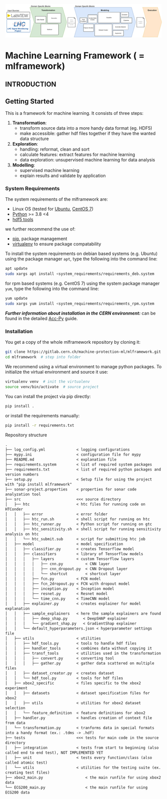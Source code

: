 ![Framework overview](docu/ml_framework_overview.png)

# Machine Learning Framework ( = mlframework)
## INTRODUCTION

## Getting Started
This is a framework for machine learning. It consists of three steps:
1) **Transformation**: 
   * transform source data into a more handy data format (eg. HDF5)
   * make accessible: gather hdf files together if they have the wanted data structure
2) **Exploration**: 
   * handling: reformat, clean and sort
   * calculate features: extract features for machine learning
   * data exploration: unsupervised machine learning for data analysis
3) **Modelling**: 
   * supervised machine learning
   * explain results and validate by application
    

### System Requirements
The system requirements of the mlframework are:
- Linux OS (tested for [Ubuntu](https://ubuntu.com/download/desktop), [CentOS 7](https://www.centos.org/))
- [Python](https://www.python.org/) >= 3.8 <4
- [hdf5 tools](https://support.hdfgroup.org/HDF5/doc/RM/Tools/)

we further recommend the use of:
- [pip](https://pip.pypa.io/en/stable/installation/), package management
- [virtualenv](https://virtualenv.pypa.io/en/latest/) to ensure package compatability

To install the system requirements on debian based systems (e.g. Ubuntu) using the package manager `apt`, type the following into the command line:
```bash
apt update
sudo xargs apt install <system_requirements/requirements_deb.system
```
for rpm based systems (e.g. CentOS 7) using the system package manager `yum`, type the following into the command line:
```bash
yum update
sudo xargs yum install <system_requirements/requirements_rpm.system
```
***Further information about installation in the CERN environment:*** 
can be found in the detailed [Acc-Py](https://wikis.cern.ch/display/ACCPY/Getting+started+with+Acc-Py) guide.

### Installation
You get a copy of the whole mlframework repository by cloning it:
```bash
git clone https://gitlab.cern.ch/machine-protection-ml/mlframework.git  # Clone the gitlab project
cd mlframework  # step into folder
```
We recommend using a virtual environment to manage python packages. To initialize the virtual environment and source it
use:
```bash
virtualenv venv  # init the virtualenv
source venv/bin/activate  # source project
```
You can install the project via pip directly: 
```bash
pip install .
```
or install the requirements manually:
```bash
pip install -r requirements.txt
```

Repository structure
```angular2html ( cleanpy .; tree -A -I "__init__.py|venv|__pycache__|log_files")
.
├── log_config.yml              < logging configurations
├── mypy.ini                    < configuration file for mypy
├── README.md                   < explanation file
├── requirements.system         < list of required system packages
├── requirements.txt            < list of required python packages and version numbers
├── setup.py                    < Setup file for using the project with "pip install mlframework"
├── sonar-project.properties    < properties for sonar code analyzation tool
├── src                         <<< source directory
│   ├── htc                     < htc files for running code on HTConder
│   │   ├── error               < error folder
│   │   ├── htc_run.sh          < shell script for running on htc
│   │   ├── htc_runner.py       < Python script for running on gtc   
│   │   ├── htc_sensitivity.sh  < shell script for running sensitivity analysis on htc
│   │   └── htc_submit.sub      < script for submitting htc job
│   ├── model                   < model specification
│   │   ├── classifier.py       < creates Tensorflow model
│   │   ├── classifiers         < library of Tensorflow models
│   │   │   ├── layers          < custom Tensorflow layers
│   │   │   │   ├── cnn.py          < CNN layer
│   │   │   │   ├── cnn_dropout.py  < CNN Dropout layer
│   │   │   │   └── shortcut        < shortcut layer
│   │   │   ├── fcn.py          < FCN model
│   │   │   ├── fcn_2dropout.py < FCN with dropout model
│   │   │   ├── inception.py    < Inception model
│   │   │   ├── resnet.py       < Resnet model
│   │   │   └── time_cnn.py     < TimeCNN model
│   │   ├── explainer.py        < creates explainer for model explanation
│   │   ├── sample_explainers   < here the sample explainers are found
│   │   │   ├── deep_shap.py       < DeepSHAP explainer
│   │   │   └── gradient_shap.py   < GradientShap explainer
│   │   └── default_hyperparameters.json < hyperparameter settings file
│   ├── utils                   < utilities
│   │   ├── hdf_tools.py        < tools to handle hdf files
│   │   ├── handler_tools       < combines data without copying it
│   │   ├── transf_tools        < utilities used in the transformation
│   │   │   ├── convert.py      < converting tool
│   │   │   ├── gather.py       < gather data scattered on multiple files
│   │   ├── dataset_creator.py  < creates dataset
│   │   └── hdf_tool.py         < tools for hdf files
│   ├── xbox2_specific          < files specific to the xbox2 experiment
│   │   ├── datasets            < dataset specification files for xbox2
│   │   ├── utils               < utilities for xbox2 dataset selection
│   │   └── feature_definition  < feature definitions for xbox2
│   ├── handler.py              < handles creation of context file from data
│   └── transformation.py       < tranforms data in special formats into a handy format (ex.: .tdms -> .hdf)
├── tests                       <<< tests for main code in the source directory
│   ├── integration             < tests from start to beginning (also called end to end test), NOT IMPLEMENTED YET
│   ├── unit                    < tests every function/class (also called atomic test)
│   └── utils                   < utilities for the testing suite (ex. creating test files)
├── xbox2_main.py                   < the main runfile for using xbox2 data
└── ECG200_main.py                  < the main runfile for using ECG200 data
```
